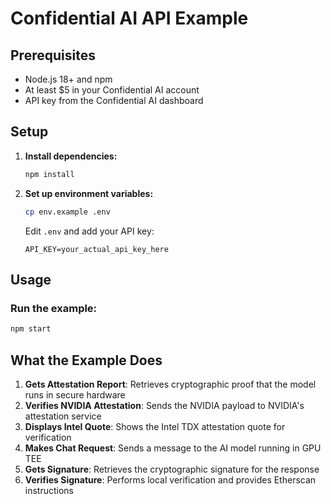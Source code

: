 # Confidential AI API Example

## Prerequisites

- Node.js 18+ and npm
- At least $5 in your Confidential AI account
- API key from the Confidential AI dashboard

## Setup

1. **Install dependencies:**
   ```bash
   npm install
   ```

2. **Set up environment variables:**
   ```bash
   cp env.example .env
   ```
   
   Edit `.env` and add your API key:
   ```env
   API_KEY=your_actual_api_key_here
   ```

## Usage

### Run the example:
```bash
npm start
```

## What the Example Does

1. **Gets Attestation Report**: Retrieves cryptographic proof that the model runs in secure hardware
2. **Verifies NVIDIA Attestation**: Sends the NVIDIA payload to NVIDIA's attestation service
3. **Displays Intel Quote**: Shows the Intel TDX attestation quote for verification
4. **Makes Chat Request**: Sends a message to the AI model running in GPU TEE
5. **Gets Signature**: Retrieves the cryptographic signature for the response
6. **Verifies Signature**: Performs local verification and provides Etherscan instructions
